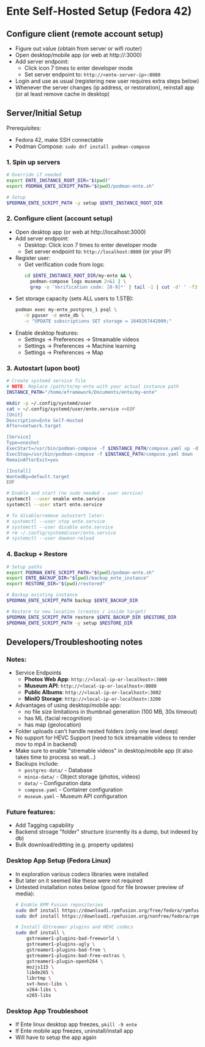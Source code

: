 # Ente Self-Hosted Setup (Fedora 42)

## Configure client (remote account setup)
- Figure out <ente-server-ip> value (obtain from server or wifi router)
- Open desktop/mobile app (or web at http://<ente-server-ip>:3000)
- Add server endpoint:
  - Click icon 7 times to enter developer mode
  - Set server endpoint to: `http://<ente-server-ip>:8080`
- Login and use as usual (registering new user requires extra steps below)
- Whenever the server changes (ip address, or restoration), reinstall app (or at least remove cache in desktop)

## Server/Initial Setup

Prerequisites:
- Fedora 42, make SSH connectable
- Podman Compose: `sudo dnf install podman-compose`

### 1. Spin up servers

```bash
# Override if needed
export ENTE_INSTANCE_ROOT_DIR="$(pwd)"
export PODMAN_ENTE_SCRIPT_PATH="$(pwd)/podman-ente.sh"

# Setup
$PODMAN_ENTE_SCRIPT_PATH -y setup $ENTE_INSTANCE_ROOT_DIR
```

### 2. Configure client (account setup)
- Open desktop app (or web at http://localhost:3000)
- Add server endpoint:
  - Desktop: Click icon 7 times to enter developer mode
  - Set server endpoint to: `http://localhost:8080` (or your IP)
- Register user:
  - Get verification code from logs:
    ```bash
    cd $ENTE_INSTANCE_ROOT_DIR/my-ente && \
      podman-compose logs museum 2>&1 | \
      grep -o 'Verification code: [0-9]*' | tail -1 | cut -d' ' -f3
    ```
- Set storage capacity (sets ALL users to 1.5TB):
  ```bash
  podman exec my-ente_postgres_1 psql \
     -U pguser -d ente_db \
     -c "UPDATE subscriptions SET storage = 1649267442000;"
  ```
- Enable desktop features:
  - Settings → Preferences → Streamable videos
  - Settings → Preferences → Machine learning
  - Settings → Preferences → Map

### 3. Autostart (upon boot)

```bash
# Create systemd service file
# NOTE: Replace /path/to/my-ente with your actual instance path
INSTANCE_PATH="/home/eframework/Documents/ente/my-ente"

mkdir -p ~/.config/systemd/user
cat > ~/.config/systemd/user/ente.service <<EOF
[Unit]
Description=Ente Self-Hosted
After=network.target

[Service]
Type=oneshot
ExecStart=/usr/bin/podman-compose -f $INSTANCE_PATH/compose.yaml up -d
ExecStop=/usr/bin/podman-compose -f $INSTANCE_PATH/compose.yaml down
RemainAfterExit=yes

[Install]
WantedBy=default.target
EOF

# Enable and start (no sudo needed - user service)
systemctl --user enable ente.service
systemctl --user start ente.service

# To disable/remove autostart later:
# systemctl --user stop ente.service
# systemctl --user disable ente.service
# rm ~/.config/systemd/user/ente.service
# systemctl --user daemon-reload
```

### 4. Backup + Restore

```bash
# Setup paths
export PODMAN_ENTE_SCRIPT_PATH="$(pwd)/podman-ente.sh"
export ENTE_BACKUP_DIR="$(pwd)/backup_ente_instance"
export RESTORE_DIR="$(pwd)/restored"

# Backup existing instance
$PODMAN_ENTE_SCRIPT_PATH backup $ENTE_BACKUP_DIR

# Restore to new location (creates / inside target)
$PODMAN_ENTE_SCRIPT_PATH restore $ENTE_BACKUP_DIR $RESTORE_DIR
$PODMAN_ENTE_SCRIPT_PATH -y setup $RESTORE_DIR
```


## Developers/Troubleshooting notes

### Notes:
- Service Endpoints
  - **Photos Web App**: `http://<local-ip-or-localhost>:3000`
  - **Museum API**: `http://<local-ip-or-localhost>:8080`
  - **Public Albums**: `http://<local-ip-or-localhost>:3002`
  - **MinIO Storage**: `http://<local-ip-or-localhost>:3200`
- Advantages of using desktop/mobile app:
  - no file size limitations in thumbnail generation (100 MB, 30s timeout)
  - has ML (facial recognition)
  - has map (geolocation)
- Folder uploads can't handle nested folders (only one level deep)
- No support for HEVC Support (need to tick streamable videos to render mov to mp4 in backend)
- Make sure to enable "stremable videos" in desktop/mobile app (it also takes time to process so wait...)
- Backups include:
  - `postgres-data/` - Database
  - `minio-data/` - Object storage (photos, videos)
  - `data/` - Configuration data
  - `compose.yaml` - Container configuration
  - `museum.yaml` - Museum API configuration

### Future features:
- Add Tagging capability
- Backend stroage "folder" structure (currently its a dump, but indexed by db)
- Bulk download/editting (e.g. property updates)


### Desktop App Setup (Fedora Linux)
- In exploration various codecs libraries were installed
- But later on it seemed like these were not required
- Untested installation notes below (good for file browser preview of media):
  ```bash
  # Enable RPM Fusion repositories
  sudo dnf install https://download1.rpmfusion.org/free/fedora/rpmfusion-free-release-$(rpm -E %fedora).noarch.rpm
  sudo dnf install https://download1.rpmfusion.org/nonfree/fedora/rpmfusion-nonfree-release-$(rpm -E %fedora).noarch.rpm

  # Install GStreamer plugins and HEVC codecs
  sudo dnf install \
      gstreamer1-plugins-bad-freeworld \
      gstreamer1-plugins-ugly \
      gstreamer1-plugins-bad-free \
      gstreamer1-plugins-bad-free-extras \
      gstreamer1-plugin-openh264 \
      mozjs115 \
      libde265 \
      librtmp \
      svt-hevc-libs \
      x264-libs \
      x265-libs
  ```

### Desktop App Troubleshoot
- If Ente linux desktop app freezes, `pkill -9 ente`
- If Ente mobile app freezes, uninstall/install app
- Will have to setup the app again
